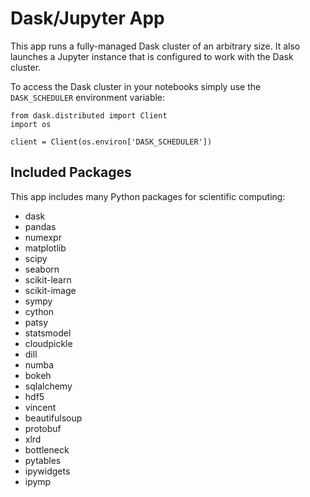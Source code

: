 # Dask/Jupyter App

This app runs a fully-managed Dask cluster of an arbitrary size. It also launches a Jupyter instance that is configured to work with the Dask cluster.

To access the Dask cluster in your notebooks simply use the `DASK_SCHEDULER` environment variable:

~~~
from dask.distributed import Client
import os

client = Client(os.environ['DASK_SCHEDULER'])
~~~

## Included Packages

This app includes many Python packages for scientific computing:

- dask
- pandas
- numexpr
- matplotlib
- scipy
- seaborn
- scikit-learn
- scikit-image
- sympy
- cython
- patsy
- statsmodel
- cloudpickle
- dill
- numba
- bokeh
- sqlalchemy
- hdf5
- vincent
- beautifulsoup
- protobuf
- xlrd
- bottleneck
- pytables
- ipywidgets
- ipymp 